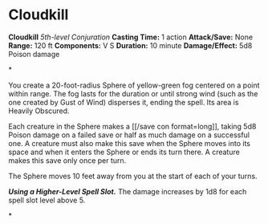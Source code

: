 # Cloudkill

**Cloudkill**
_5th-level Conjuration_
**Casting Time:** 1 action
**Attack/Save:** None
**Range:** 120 ft
**Components:** V S
**Duration:** 10 minute
**Damage/Effect:** 5d8 Poison damage

*<p>You create a 20-foot-radius Sphere of yellow-green fog centered on a point within range. The fog lasts for the duration or until strong wind (such as the one created by Gust of Wind) disperses it, ending the spell. Its area is Heavily Obscured.

Each creature in the Sphere makes a [[/save con format=long]], taking 5d8 Poison damage on a failed save or half as much damage on a successful one. A creature must also make this save when the Sphere moves into its space and when it enters the Sphere or ends its turn there. A creature makes this save only once per turn.

The Sphere moves 10 feet away from you at the start of each of your turns.

***Using a Higher-Level Spell Slot.*** The damage increases by 1d8 for each spell slot level above 5.</p>*